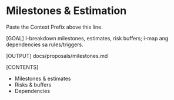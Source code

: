# Milestones & Estimation

Paste the Context Prefix above this line.

[GOAL]
I-breakdown milestones, estimates, risk buffers; i-map ang dependencies sa rules/triggers.

[OUTPUT]
docs/proposals/milestones.md

[CONTENTS]
- Milestones & estimates
- Risks & buffers
- Dependencies
